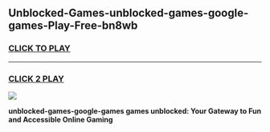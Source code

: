 
## Unblocked-Games-unblocked-games-google-games-Play-Free-bn8wb
<h3>
<a href="https://premium76.site?title=unblocked-games-google-games&ref=17A">CLICK TO PLAY</a></h3>
<hr>

<h3>
<a href="https://premium76.site?title=unblocked-games-google-games&ref=17A">CLICK 2 PLAY</a>
  
</h3>

<a href="https://premium76.site?title=unblocked-games-google-games&ref=17A"><img src="https://clearcache.store/games.png"></a>


**unblocked-games-google-games games unblocked: Your Gateway to Fun and Accessible Online Gaming**
